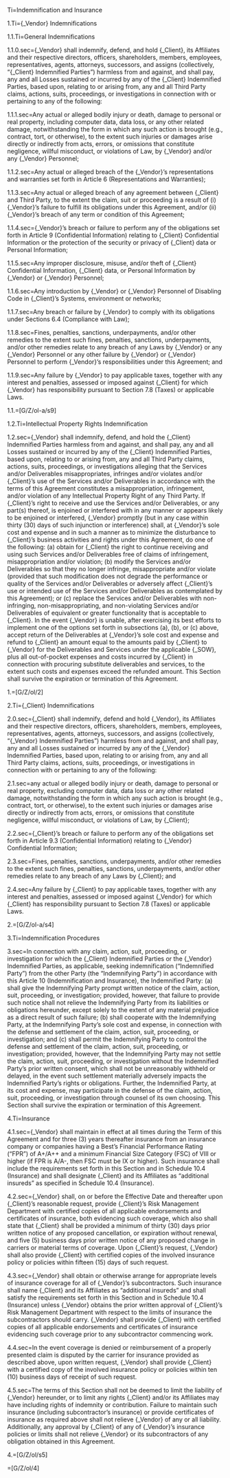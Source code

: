 Ti=Indemnification and Insurance

1.Ti={_Vendor} Indemnifications

1.1.Ti=General Indemnifications

1.1.0.sec={_Vendor} shall indemnify, defend, and hold {_Client}, its Affiliates and their respective directors, officers, shareholders, members, employees, representatives, agents, attorneys, successors, and assigns (collectively, “{_Client} Indemnified Parties”) harmless from and against, and shall pay, any and all Losses sustained or incurred by any of the {_Client} Indemnified Parties, based upon, relating to or arising from, any and all Third Party claims, actions, suits, proceedings, or investigations in connection with or pertaining to any of the following:

1.1.1.sec=Any actual or alleged bodily injury or death, damage to personal or real property, including computer data, data loss, or any other related damage, notwithstanding the form in which any such action is brought (e.g., contract, tort, or otherwise), to the extent such injuries or damages arise directly or indirectly from acts, errors, or omissions that constitute negligence, willful misconduct, or violations of Law, by {_Vendor} and/or any {_Vendor} Personnel;

1.1.2.sec=Any actual or alleged breach of the {_Vendor}’s representations and warranties set forth in Article 6 (Representations and Warranties);

1.1.3.sec=Any actual or alleged breach of any agreement between {_Client} and Third Party, to the extent the claim, suit or proceeding is a result of (i) {_Vendor}’s failure to fulfill its obligations under this Agreement, and/or (ii) {_Vendor}’s breach of any term or condition of this Agreement;

1.1.4.sec={_Vendor}’s breach or failure to perform any of the obligations set forth in Article 9 (Confidential Information) relating to {_Client} Confidential Information or the protection of the security or privacy of {_Client} data or Personal Information;

1.1.5.sec=Any improper disclosure, misuse, and/or theft of {_Client} Confidential Information, {_Client} data, or Personal Information by {_Vendor} or {_Vendor} Personnel;

1.1.6.sec=Any introduction by {_Vendor} or {_Vendor} Personnel of Disabling Code in {_Client}’s Systems, environment or networks;

1.1.7.sec=Any breach or failure by {_Vendor} to comply with its obligations under Sections 6.4 (Compliance with Law);

1.1.8.sec=Fines, penalties, sanctions, underpayments, and/or other remedies to the extent such fines, penalties, sanctions, underpayments, and/or other remedies relate to any breach of any Laws by {_Vendor} or any {_Vendor} Personnel or any other failure by {_Vendor} or {_Vendor} Personnel to perform {_Vendor}’s responsibilities under this Agreement; and

1.1.9.sec=Any failure by {_Vendor} to pay applicable taxes, together with any interest and penalties, assessed or imposed against {_Client} for which {_Vendor} has responsibility pursuant to Section 7.8 (Taxes) or applicable Laws.

1.1.=[G/Z/ol-a/s9]

1.2.Ti=Intellectual Property Rights Indemnification

1.2.sec={_Vendor} shall indemnify, defend, and hold the {_Client} Indemnified Parties harmless from and against, and shall pay, any and all Losses sustained or incurred by any of the {_Client} Indemnified Parties, based upon, relating to or arising from, any and all Third Party claims, actions, suits, proceedings, or investigations alleging that the Services and/or Deliverables misappropriates, infringes and/or violates and/or {_Client}’s use of the Services and/or Deliverables in accordance with the terms of this Agreement constitutes a misappropriation, infringement, and/or violation of any Intellectual Property Right of any Third Party. If {_Client}’s right to receive and use the Services and/or Deliverables, or any part(s) thereof, is enjoined or interfered with in any manner or appears likely to be enjoined or interfered, {_Vendor} promptly (but in any case within thirty (30) days of such injunction or interference) shall, at {_Vendor}’s sole cost and expense and in such a manner as to minimize the disturbance to {_Client}’s business activities and rights under this Agreement, do one of the following: (a) obtain for {_Client} the right to continue receiving and using such Services and/or Deliverables free of claims of infringement, misappropriation and/or violation; (b) modify the Services and/or Deliverables so that they no longer infringe, misappropriate and/or violate (provided that such modification does not degrade the performance or quality of the Services and/or Deliverables or adversely affect {_Client}’s use or intended use of the Services and/or Deliverables as contemplated by this Agreement); or (c) replace the Services and/or Deliverables with non-infringing, non-misappropriating, and non-violating Services and/or Deliverables of equivalent or greater functionality that is acceptable to {_Client}. In the event {_Vendor} is unable, after exercising its best efforts to implement one of the options set forth in subsections (a), (b), or (c) above, accept return of the Deliverables at {_Vendor}’s sole cost and expense and refund to {_Client} an amount equal to the amounts paid by {_Client} to {_Vendor} for the Deliverables and Services under the applicable {_SOW}, plus all out-of-pocket expenses and costs incurred by {_Client} in connection with procuring substitute deliverables and services, to the extent such costs and expenses exceed the refunded amount. This Section shall survive the expiration or termination of this Agreement.

1.=[G/Z/ol/2]

2.Ti={_Client} Indemnifications

2.0.sec={_Client} shall indemnify, defend and hold {_Vendor}, its Affiliates and their respective directors, officers, shareholders, members, employees, representatives, agents, attorneys, successors, and assigns (collectively, “{_Vendor} Indemnified Parties”) harmless from and against, and shall pay, any and all Losses sustained or incurred by any of the {_Vendor} Indemnified Parties, based upon, relating to or arising from, any and all Third Party claims, actions, suits, proceedings, or investigations in connection with or pertaining to any of the following:

2.1.sec=any actual or alleged bodily injury or death, damage to personal or real property, excluding computer data, data loss or any other related damage, notwithstanding the form in which any such action is brought (e.g., contract, tort, or otherwise), to the extent such injuries or damages arise directly or indirectly from acts, errors, or omissions that constitute negligence, willful misconduct, or violations of Law, by {_Client};

2.2.sec={_Client}’s breach or failure to perform any of the obligations set forth in Article 9.3 (Confidential Information) relating to {_Vendor} Confidential Information;

2.3.sec=Fines, penalties, sanctions, underpayments, and/or other remedies to the extent such fines, penalties, sanctions, underpayments, and/or other remedies relate to any breach of any Laws by {_Client}; and

2.4.sec=Any failure by {_Client} to pay applicable taxes, together with any interest and penalties, assessed or imposed against {_Vendor} for which {_Client} has responsibility pursuant to Section 7.8 (Taxes) or applicable Laws.

2.=[G/Z/ol-a/s4]

3.Ti=Indemnification Procedures

3.sec=In connection with any claim, action, suit, proceeding, or investigation for which the {_Client} Indemnified Parties or the {_Vendor} Indemnified Parties, as applicable, seeking indemnification (“Indemnified Party”) from the other Party (the “Indemnifying Party”) in accordance with this Article 10 (Indemnification and Insurance), the Indemnified Party: (a) shall give the Indemnifying Party prompt written notice of the claim, action, suit, proceeding, or investigation; provided, however, that failure to provide such notice shall not relieve the Indemnifying Party from its liabilities or obligations hereunder, except solely to the extent of any material prejudice as a direct result of such failure; (b) shall cooperate with the Indemnifying Party, at the Indemnifying Party’s sole cost and expense, in connection with the defense and settlement of the claim, action, suit, proceeding, or investigation; and (c) shall permit the Indemnifying Party to control the defense and settlement of the claim, action, suit, proceeding, or investigation; provided, however, that the Indemnifying Party may not settle the claim, action, suit, proceeding, or investigation without the Indemnified Party’s prior written consent, which shall not be unreasonably withheld or delayed, in the event such settlement materially adversely impacts the Indemnified Party’s rights or obligations. Further, the Indemnified Party, at its cost and expense, may participate in the defense of the claim, action, suit, proceeding, or investigation through counsel of its own choosing. This Section shall survive the expiration or termination of this Agreement.

4.Ti=Insurance

4.1.sec={_Vendor} shall maintain in effect at all times during the Term of this Agreement and for three (3) years thereafter insurance from an insurance company or companies having a Best’s Financial Performance Rating (“FPR”) of A+/A++ and a minimum Financial Size Category (FSC) of VIII or higher (if FPR is A/A-, then FSC must be IX or higher). Such insurance shall include the requirements set forth in this Section and in Schedule 10.4 (Insurance) and shall designate {_Client} and its Affiliates as “additional insureds” as specified in Schedule 10.4 (Insurance).

4.2.sec={_Vendor} shall, on or before the Effective Date and thereafter upon {_Client}’s reasonable request, provide {_Client}’s Risk Management Department with certified copies of all applicable endorsements and certificates of insurance, both evidencing such coverage, which also shall state that {_Client} shall be provided a minimum of thirty (30) days prior written notice of any proposed cancellation, or expiration without renewal, and five (5) business days prior written notice of any proposed change in carriers or material terms of coverage. Upon {_Client}’s request, {_Vendor} shall also provide {_Client} with certified copies of the involved insurance policy or policies within fifteen (15) days of such request.

4.3.sec={_Vendor} shall obtain or otherwise arrange for appropriate levels of insurance coverage for all of {_Vendor}’s subcontractors. Such insurance shall name {_Client} and its Affiliates as “additional insureds” and shall satisfy the requirements set forth in this Section and in Schedule 10.4 (Insurance) unless {_Vendor} obtains the prior written approval of {_Client}’s Risk Management Department with respect to the limits of insurance the subcontractors should carry. {_Vendor} shall provide {_Client} with certified copies of all applicable endorsements and certificates of insurance evidencing such coverage prior to any subcontractor commencing work.

4.4.sec=In the event coverage is denied or reimbursement of a properly presented claim is disputed by the carrier for insurance provided as described above, upon written request, {_Vendor} shall provide {_Client} with a certified copy of the involved insurance policy or policies within ten (10) business days of receipt of such request.

4.5.sec=The terms of this Section shall not be deemed to limit the liability of {_Vendor} hereunder, or to limit any rights {_Client} and/or its Affiliates may have including rights of indemnity or contribution. Failure to maintain such insurance (including subcontractor’s insurance) or provide certificates of insurance as required above shall not relieve {_Vendor} of any or all liability. Additionally, any approval by {_Client} of any of {_Vendor}’s insurance policies or limits shall not relieve {_Vendor} or its subcontractors of any obligation obtained in this Agreement.

4.=[G/Z/ol/s5]

=[G/Z/ol/4]
